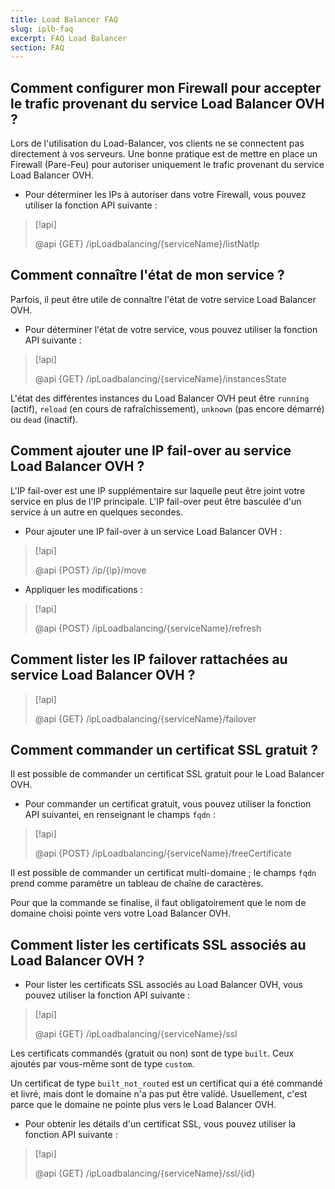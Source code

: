 ```yaml
---
title: Load Balancer FAQ
slug: iplb-faq
excerpt: FAQ Load Balancer
section: FAQ
---
```



## Comment configurer mon Firewall pour accepter le trafic provenant du service Load Balancer OVH ?
Lors de l'utilisation du Load-Balancer, vos clients ne se connectent pas directement à vos serveurs. Une bonne pratique est de mettre en place un Firewall (Pare-Feu) pour autoriser uniquement le trafic provenant du service Load Balancer OVH.

- Pour déterminer les IPs à autoriser dans votre Firewall, vous pouvez utiliser la fonction API suivante :

> [!api]
>
> @api {GET} /ipLoadbalancing/{serviceName}/listNatIp
> 


## Comment connaître l'état de mon service ?
Parfois, il peut être utile de connaître l'état de votre service Load Balancer OVH.

- Pour déterminer l'état de votre service, vous pouvez utiliser la fonction API suivante :

> [!api]
>
> @api {GET} /ipLoadbalancing/{serviceName}/instancesState
> 

L'état des différentes instances du Load Balancer OVH peut être `running` (actif), `reload` (en cours de rafraîchissement), `unknown` (pas encore démarré) ou `dead` (inactif).


## Comment ajouter une IP fail-over au service Load Balancer OVH ?
L'IP fail-over est une IP supplémentaire sur laquelle peut être joint votre service en plus de l'IP principale. L'IP fail-over peut être basculée d'un service à un autre en quelques secondes.

- Pour ajouter une IP fail-over à un service Load Balancer OVH :

> [!api]
>
> @api {POST} /ip/{ip}/move
> 

- Appliquer les modifications :

> [!api]
>
> @api {POST} /ipLoadbalancing/{serviceName}/refresh
> 


## Comment lister les IP failover rattachées au service Load Balancer OVH ?

> [!api]
>
> @api {GET} /ipLoadbalancing/{serviceName}/failover
> 


## Comment commander un certificat SSL gratuit ?
Il est possible de commander un certificat SSL gratuit pour le Load Balancer OVH.

- Pour commander un certificat gratuit, vous pouvez utiliser la fonction API suivantei, en renseignant le champs `fqdn` :

> [!api]
>
> @api {POST} /ipLoadbalancing/{serviceName}/freeCertificate
> 

Il est possible de commander un certificat multi-domaine ; le champs `fqdn` prend comme paramètre un tableau de chaîne de caractères.

Pour que la commande se finalise, il faut obligatoirement que le nom de domaine choisi pointe vers votre Load Balancer OVH.


## Comment lister les certificats SSL associés au Load Balancer OVH ?

- Pour lister les certificats SSL associés au Load Balancer OVH, vous pouvez utiliser la fonction API suivante :

> [!api]
>
> @api {GET} /ipLoadbalancing/{serviceName}/ssl
>

Les certificats commandés (gratuit ou non) sont de type `built`. Ceux ajoutés par vous-même sont de type `custom`.

Un certificat de type `built_not_routed` est un certificat qui a été commandé et livré, mais dont le domaine n'a pas put être validé. Usuellement, c'est parce que le domaine ne pointe plus vers le Load Balancer OVH.

- Pour obtenir les détails d'un certificat SSL, vous pouvez utiliser la fonction API suivante :

> [!api]
>
> @api {GET} /ipLoadbalancing/{serviceName}/ssl/{id}
>

